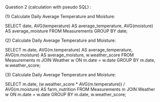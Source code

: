 Question 2 (calculation with pseudo SQL) :

(1)	Calculate Daily Average Temperature and Moisture:

SELECT 
    date, 
    AVG(temperature) AS average_temperature, 
    AVG(moisture) AS average_moisture
FROM 
    Measurements
GROUP BY 
    date;

(2)	Calculate Daily Average Temperature and Moisture:

SELECT 
    m.date, 
    AVG(m.temperature) AS average_temperature, 
    AVG(m.moisture) AS average_moisture, 
    w.weather_score
FROM 
    Measurements m
JOIN 
    Weather w 
ON 
    m.date = w.date
GROUP BY 
    m.date, w.weather_score;


(3)	Calculate Daily Average Temperature and Moisture:

SELECT 
    m.date, 
    (w.weather_score * AVG(m.temperature)) / AVG(m.moisture) AS farm_nutrition
FROM 
    Measurements m
JOIN 
    Weather w 
ON 
    m.date = w.date
GROUP BY 
    m.date, w.weather_score;
